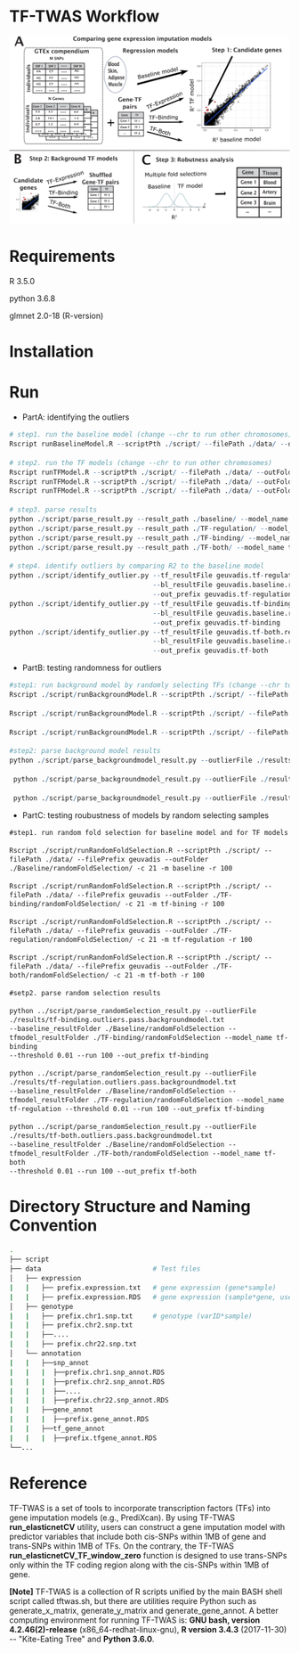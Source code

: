 # TF-TWAS Workflow 

![Workflow](/Figures/Figure2.png)

# Requirements

R       3.5.0

python  3.6.8

glmnet 2.0-18 (R-version)

# Installation

# Run 

* PartA: identifying the outliers   

```R
# step1. run the baseline model (change --chr to run other chromosomes)
Rscript runBaselineModel.R --scriptPth ./script/ --filePath ./data/ --outFolder ./baseline --chr 22

# step2. run the TF models (change --chr to run other chromosomes)
Rscript runTFModel.R --scriptPth ./script/ --filePath ./data/ --outFolder ./TF-regulation/ --chr 22 --model tf-regulation
Rscript runTFModel.R --scriptPth ./script/ --filePath ./data/ --outFolder ./TF-binding/ --chr 22 --model tf-binding
Rscript runTFModel.R --scriptPth ./script/ --filePath ./data/ --outFolder ./TF-both/ --chr 22 --model tf-both

# step3. parse results
python ./script/parse_result.py --result_path ./baseline/ --model_name baseline --out_prefix geuvadis
python ./script/parse_result.py --result_path ./TF-regulation/ --model_name tf-regulation --out_prefix geuvadis
python ./script/parse_result.py --result_path ./TF-binding/ --model_name tf-binding --out_prefix geuvadis
python ./script/parse_result.py --result_path ./TF-both/ --model_name tf-both --out_prefix geuvadis

# step4. identify outliers by comparing R2 to the baseline model 
python ./script/identify_outlier.py --tf_resultFile geuvadis.tf-regulation.result.txt \
                                    --bl_resultFile geuvadis.baseline.result.txt \
                                    --out_prefix geuvadis.tf-regulation
python ./script/identify_outlier.py --tf_resultFile geuvadis.tf-binding.result.txt \
                                    --bl_resultFile geuvadis.baseline.result.txt \
                                    --out_prefix geuvadis.tf-binding
python ./script/identify_outlier.py --tf_resultFile geuvadis.tf-both.result.txt \
                                    --bl_resultFile geuvadis.baseline.result.txt \ 
                                    --out_prefix geuvadis.tf-both
```

* PartB: testing randomness for outliers

```R
#step1: run background model by randomly selecting TFs (change --chr to run other chromosomes for the outliers)
Rscript ./script/runBackgroundModel.R --scriptPth ./script/ --filePath ./data/  --filePrefix geuvadis --outFolder ./TF-binding/backgroundmodel/ -c 11 -m tf-binding -r 100

Rscript ./script/runBackgroundModel.R --scriptPth ./script/ --filePath ./data/  --filePrefix geuvadis --outFolder ./TF-regulation/backgroundmodel/ -c 1 -m tf-regulation -r 100

Rscript ./script/runBackgroundModel.R --scriptPth ./script/ --filePath ./data/  --filePrefix geuvadis --outFolder ./TF-both/backgroundmodel/ -c 21 -m tf-both -r 100

#step2: parse background model results
python ./script/parse_backgroundmodel_result.py --outlierFile ./results/geuvadis.tf-binding.43.outliers.txt --modelResultFile ./results/geuvadis.tf-binding.result.txt --bgfolder_path ./TF-binding/backgroundmodel/ --model_name tf-binding --out_prefix geuvadis

 python ./script/parse_backgroundmodel_result.py --outlierFile ./results/geuvadis.tf-regulation.14.outliers.txt --modelResultFile   ./results/geuvadis.tf-regulation.result.txt --bgfolder_path ./TF-regulation/backgroundmodel/ --model_name tf-regulation --out_prefix geuvadis
 
 python ./script/parse_backgroundmodel_result.py --outlierFile ./results/geuvadis.tf-both.3.outliers.txt --modelResultFile ./results/geuvadis.tf-both.result.txt --bgfolder_path ./TF-both/backgroundmodel/ --model_name tf-both --out_prefix geuvadis
```

* PartC: testing roubustness of models by random selecting samples

```
#step1. run random fold selection for baseline model and for TF models

Rscript ./script/runRandomFoldSelection.R --scriptPth ./script/ --filePath ./data/ --filePrefix geuvadis --outFolder ./Baseline/randomFoldSelection/ -c 21 -m baseline -r 100

Rscript ./script/runRandomFoldSelection.R --scriptPth ./script/ --filePath ./data/ --filePrefix geuvadis --outFolder ./TF-binding/randomFoldSelection/ -c 21 -m tf-bining -r 100

Rscript ./script/runRandomFoldSelection.R --scriptPth ./script/ --filePath ./data/ --filePrefix geuvadis --outFolder ./TF-regulation/randomFoldSelection/ -c 21 -m tf-regulation -r 100

Rscript ./script/runRandomFoldSelection.R --scriptPth ./script/ --filePath ./data/ --filePrefix geuvadis --outFolder ./TF-both/randomFoldSelection/ -c 21 -m tf-both -r 100

#setp2. parse random selection results

python ../script/parse_randomSelection_result.py --outlierFile ./results/tf-binding.outliers.pass.backgroundmodel.txt 
--baseline_resultFolder ./Baseline/randomFoldSelection --tfmodel_resultFolder ./TF-binding/randomFoldSelection --model_name tf-binding
--threshold 0.01 --run 100 --out_prefix tf-binding

python ../script/parse_randomSelection_result.py --outlierFile ./results/tf-regulation.outliers.pass.backgroundmodel.txt 
--baseline_resultFolder ./Baseline/randomFoldSelection --tfmodel_resultFolder ./TF-regulation/randomFoldSelection --model_name tf-regulation --threshold 0.01 --run 100 --out_prefix tf-binding

python ../script/parse_randomSelection_result.py --outlierFile ./results/tf-both.outliers.pass.backgroundmodel.txt 
--baseline_resultFolder ./Baseline/randomFoldSelection --tfmodel_resultFolder ./TF-both/randomFoldSelection --model_name tf-both
--threshold 0.01 --run 100 --out_prefix tf-both
```

# Directory Structure and Naming Convention

```bash
.
├── script
├── data                            # Test files
│   ├── expression          
|   |   ├── prefix.expression.txt   # gene expression (gene*sample) 
|   |   ├── prefix.expression.RDS   # gene expression (sample*gene, use to convert RDS)
│   ├── genotype
|   |   ├── prefix.chr1.snp.txt     # genotype (varID*sample)
|   |   ├── prefix.chr2.snp.txt
|   |   ├──....
|   |   ├── prefix.chr22.snp.txt
│   └── annotation
|   |   ├──snp_annot
|   |   |  ├──prefix.chr1.snp_annot.RDS
|   |   |  ├──prefix.chr2.snp_annot.RDS
|   |   |  ├──....
|   |   |  ├──prefix.chr22.snp_annot.RDS
|   |   ├──gene_annot
|   |   |  ├──prefix.gene_annot.RDS
|   |   ├──tf_gene_annot
|   |   |  ├──prefix.tfgene_annot.RDS
└──...
```

# Reference


TF-TWAS is a set of tools to incorporate transcription factors (TFs) into gene imputation models (e.g., PrediXcan). By using TF-TWAS __run_elasticnetCV__ utility, users can construct a gene imputation model with predictor variables that include both cis-SNPs within 1MB of gene and trans-SNPs within 1MB of TFs. On the contrary, the TF-TWAS __run_elasticnetCV_TF_window_zero__ function is designed to use trans-SNPs only within the TF coding region along with the cis-SNPs within 1MB of gene.



__[Note]__
TF-TWAS is a collection of R scripts unified by the main BASH shell script called tftwas.sh, but there are utilities require Python such as generate_x_matrix, generate_y_matrix and generate_gene_annot. A better computing environment for running TF-TWAS is: __GNU bash, version 4.2.46(2)-release__ (x86_64-redhat-linux-gnu), __R version 3.4.3__ (2017-11-30) -- "Kite-Eating Tree" and __Python 3.6.0__.







